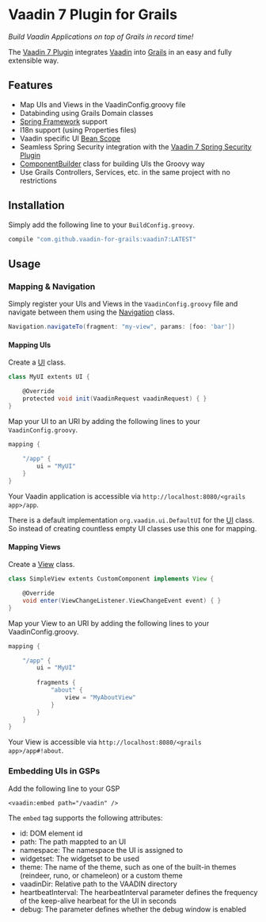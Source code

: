 # Vaadin 7 Plugin for Grails

_Build Vaadin Applications on top of Grails in record time!_

The [Vaadin 7 Plugin](https://github.com/vaadin-for-grails/vaadin7-plugin) integrates [Vaadin](https://vaadin.com) into [Grails](https://grails.org) in an easy and fully extensible way.

## Features

* Map UIs and Views in the VaadinConfig.groovy file
* Databinding using Grails Domain classes
* [Spring Framework](http://projects.spring.io/spring-framework/) support
* I18n support (using Properties files)
* Vaadin specific UI [Bean Scope](http://docs.spring.io/spring/docs/current/spring-framework-reference/htmlsingle/#beans-factory-scopes)
* Seamless Spring Security integration with the [Vaadin 7 Spring Security Plugin](https://github.com/vaadin-for-grails/vaadin7-spring-security-plugin)
* [ComponentBuilder](https://github.com/vaadin-for-grails/vaadin7-plugin/blob/master/plugin/src/groovy/org/vaadin/grails/ui/builders/ComponentBuilder.groovy) class for building UIs the Groovy way
* Use Grails Controllers, Services, etc. in the same project with no restrictions

## Installation
Simply add the following line to your ```BuildConfig.groovy```.
```groovy
compile "com.github.vaadin-for-grails:vaadin7:LATEST"
```

## Usage

### Mapping & Navigation
Simply register your UIs and Views in the `VaadinConfig.groovy` file and navigate between them using the [Navigation]() class.

```groovy
Navigation.navigateTo(fragment: "my-view", params: [foo: 'bar'])
```

#### Mapping UIs
Create a [UI](https://vaadin.com/book/vaadin7/-/page/application.architecture.html) class.
```groovy
class MyUI extents UI {

    @Override
    protected void init(VaadinRequest vaadinRequest) { }
}
```

Map your UI to an URI by adding the following lines to your `VaadinConfig.groovy`.
```groovy
mapping {
    
    "/app" {
        ui = "MyUI"
    }
}
```

Your Vaadin application is accessible via `http://localhost:8080/<grails app>/app`.

There is a default implementation `org.vaadin.ui.DefaultUI` for the [UI](https://vaadin.com/api/com/vaadin/ui/UI.html) class. So instead of creating countless empty UI classes use this one for mapping.

#### Mapping Views
Create a [View](https://vaadin.com/book/-/page/advanced.navigator.html) class.
```groovy
class SimpleView extents CustomComponent implements View {

    @Override
    void enter(ViewChangeListener.ViewChangeEvent event) { }
}
```

Map your View to an URI by adding the following lines to your VaadinConfig.groovy.
 
```groovy
mapping {

    "/app" {
        ui = "MyUI"
    
        fragments {
            "about" {
                view = "MyAboutView"
            }
        }
    }
}
```

Your View is accessible via `http://localhost:8080/<grails app>/app#!about`.

### Embedding UIs in GSPs
Add the following line to your GSP

    <vaadin:embed path="/vaadin" />
    
The `embed` tag supports the following attributes:
* id: DOM element id
* path: The path mappted to an UI
* namespace: The namespace the UI is assigned to
* widgetset: The widgetset to be used
* theme: The name of the theme, such as one of the built-in themes (reindeer, runo, or chameleon) or a custom theme
* vaadinDir: Relative path to the VAADIN directory
* heartbeatInterval: The hearbeatInterval parameter defines the frequency of the keep-alive hearbeat for the UI in seconds
* debug: The parameter defines whether the debug window is enabled

